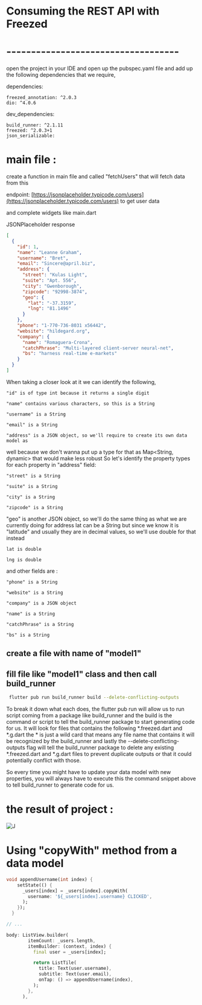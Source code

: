 # Consuming the REST API with Freezed

# ----------------------------------- 
open the project in your IDE 
and open up the pubspec.yaml file 
and add up the following dependencies that 
we require,

dependencies:

    freezed_annotation: ^2.0.3
    dio: ^4.0.6
dev_dependencies:

    build_runner: ^2.1.11
    freezed: ^2.0.3+1
    json_serializable:

# main file :
create a function  in main file and called "fetchUsers" that 
will fetch data from this 

endpoint:
[https://jsonplaceholder.typicode.com/users](https://jsonplaceholder.typicode.com/users) to get user data 

and complete widgets like main.dart 

JSONPlaceholder response
```json
[
  {
    "id": 1,
    "name": "Leanne Graham",
    "username": "Bret",
    "email": "Sincere@april.biz",
    "address": {
      "street": "Kulas Light",
      "suite": "Apt. 556",
      "city": "Gwenborough",
      "zipcode": "92998-3874",
      "geo": {
        "lat": "-37.3159",
        "lng": "81.1496"
      }
    },
    "phone": "1-770-736-8031 x56442",
    "website": "hildegard.org",
    "company": {
      "name": "Romaguera-Crona",
      "catchPhrase": "Multi-layered client-server neural-net",
      "bs": "harness real-time e-markets"
    }
  }
]
```
When taking a closer look at it we can identify the following,

    "id" is of type int because it returns a single digit
    
    "name" contains various characters, so this is a String
    
    "username" is a String
    
    "email" is a String
    
    "address" is a JSON object, so we'll require to create its own data model as

well because we don't wanna put up a type for that as Map<String, dynamic>
that would make less robust
So let's identify the property types for each property in "address" field:

    "street" is a String
    
    "suite" is a String
    
    "city" is a String
    
    "zipcode" is a String

"geo" is another JSON object,
so we'll do the same thing as what we are currently doing for address
lat can be a String but since we know it is "latitude" and usually they are in decimal values,
so we'll use double for that instead

    lat is double
    
    lng is double

and other fields are :

    "phone" is a String
    
    "website" is a String
    
    "company" is a JSON object
    
    "name" is a String
    
    "catchPhrase" is a String
    
    "bs" is a String

## create a file with name of "model1"

## fill file like "model1" class and then call build_runner

```bash
 flutter pub run build_runner build --delete-conflicting-outputs
```
To break it down what each does, the flutter pub run will allow us to run 
script coming from a package like build_runner 
and the build is the command or script to tell the 
build_runner package to start generating code for us.
It will look for files that contains the following *.freezed.dart 
and *.g.dart the * is just a wild card that means any file name 
that contains it will be recognized by the build_runner and
lastly the --delete-conflicting-outputs flag will tell 
the build_runner package to delete any existing *.freezed.dart
and *.g.dart files to prevent duplicate outputs or that 
it could potentially conflict with those.

So every time you might have to update your data model 
with new properties, you will always have to execute this 
the command snippet above to tell build_runner to generate code for us.


# the result of project :
    
<img src="https://res.cloudinary.com/practicaldev/image/fetch/s--vgCw5i3u--/c_limit%2Cf_auto%2Cfl_progressive%2Cq_auto%2Cw_880/https://dev-to-uploads.s3.amazonaws.com/uploads/articles/8mvv1n5a5q33mevmwswo.png" alt="J"/>

# Using "copyWith" method from a data model

```dart
void appendUsername(int index) {
    setState(() {
      _users[index] = _users[index].copyWith(
        username: '${_users[index].username} CLICKED',
      );
    });
  }

// ... 

body: ListView.builder(
        itemCount: _users.length,
        itemBuilder: (context, index) {
          final user = _users[index];

          return ListTile(
            title: Text(user.username),
            subtitle: Text(user.email),
            onTap: () => appendUsername(index),
          );
        },
      ),
```